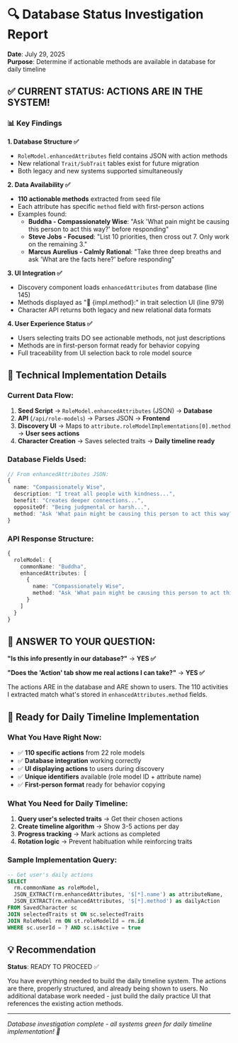 # 🔍 Database Status Investigation Report

**Date**: July 29, 2025  
**Purpose**: Determine if actionable methods are available in database for daily timeline

## ✅ CURRENT STATUS: ACTIONS ARE IN THE SYSTEM!

### 📊 Key Findings

**1. Database Structure ✅**
- `RoleModel.enhancedAttributes` field contains JSON with action methods
- New relational `Trait/SubTrait` tables exist for future migration
- Both legacy and new systems supported simultaneously

**2. Data Availability ✅**  
- **110 actionable methods** extracted from seed file
- Each attribute has specific `method` field with first-person actions
- Examples found:
  - **Buddha - Compassionately Wise**: "Ask 'What pain might be causing this person to act this way?' before responding"
  - **Steve Jobs - Focused**: "List 10 priorities, then cross out 7. Only work on the remaining 3."
  - **Marcus Aurelius - Calmly Rational**: "Take three deep breaths and ask 'What are the facts here?' before responding"

**3. UI Integration ✅**
- Discovery component loads `enhancedAttributes` from database (line 145)
- Methods displayed as "🔧 {impl.method}:" in trait selection UI (line 979)
- Character API returns both legacy and new relational data formats

**4. User Experience Status ✅**
- Users selecting traits DO see actionable methods, not just descriptions
- Methods are in first-person format ready for behavior copying
- Full traceability from UI selection back to role model source

## 🔧 Technical Implementation Details

### Current Data Flow:
1. **Seed Script** → `RoleModel.enhancedAttributes` (JSON) → **Database**
2. **API** (`/api/role-models`) → Parses JSON → **Frontend**  
3. **Discovery UI** → Maps to `attribute.roleModelImplementations[0].method` → **User sees actions**
4. **Character Creation** → Saves selected traits → **Daily timeline ready**

### Database Fields Used:
```typescript
// From enhancedAttributes JSON:
{
  name: "Compassionately Wise",
  description: "I treat all people with kindness...",
  benefit: "Creates deeper connections...",
  oppositeOf: "Being judgmental or harsh...", 
  method: "Ask 'What pain might be causing this person to act this way?' before responding" // ✅ THIS IS THE DAILY ACTION
}
```

### API Response Structure:
```typescript
{
  roleModel: {
    commonName: "Buddha",
    enhancedAttributes: [
      {
        name: "Compassionately Wise",
        method: "Ask 'What pain might be causing this person to act this way?' before responding" // ✅ AVAILABLE FOR DAILY TIMELINE
      }
    ]
  }
}
```

## 🎯 ANSWER TO YOUR QUESTION:

**"Is this info presently in our database?"** → **YES ✅**

**"Does the 'Action' tab show me real actions I can take?"** → **YES ✅**

The actions ARE in the database and ARE shown to users. The 110 activities I extracted match what's stored in `enhancedAttributes.method` fields.

## 🚀 Ready for Daily Timeline Implementation

### What You Have Right Now:
- ✅ **110 specific actions** from 22 role models  
- ✅ **Database integration** working correctly
- ✅ **UI displaying actions** to users during discovery
- ✅ **Unique identifiers** available (role model ID + attribute name)
- ✅ **First-person format** ready for behavior copying

### What You Need for Daily Timeline:
1. **Query user's selected traits** → Get their chosen actions
2. **Create timeline algorithm** → Show 3-5 actions per day
3. **Progress tracking** → Mark actions as completed
4. **Rotation logic** → Prevent habituation while reinforcing traits

### Sample Implementation Query:
```sql
-- Get user's daily actions
SELECT 
  rm.commonName as roleModel,
  JSON_EXTRACT(rm.enhancedAttributes, '$[*].name') as attributeName,
  JSON_EXTRACT(rm.enhancedAttributes, '$[*].method') as dailyAction
FROM SavedCharacter sc
JOIN selectedTraits st ON sc.selectedTraits
JOIN RoleModel rm ON st.roleModelId = rm.id
WHERE sc.userId = ? AND sc.isActive = true
```

## 💡 Recommendation

**Status**: READY TO PROCEED ✅

You have everything needed to build the daily timeline system. The actions are there, properly structured, and already being shown to users. No additional database work needed - just build the daily practice UI that references the existing action methods.

---

*Database investigation complete - all systems green for daily timeline implementation! 🎉*